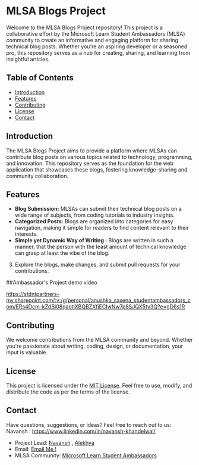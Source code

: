 # MLSA Blogs Project

Welcome to the MLSA Blogs Project repository! This project is a collaborative effort by the Microsoft Learn Student Ambassadors (MLSA) community to create an informative and engaging platform for sharing technical blog posts. Whether you're an aspiring developer or a seasoned pro, this repository serves as a hub for creating, sharing, and learning from insightful articles.

## Table of Contents

- [Introduction](#introduction)
- [Features](#features)
- [Contributing](#contributing)
- [License](#license)
- [Contact](#contact)

## Introduction

The MLSA Blogs Project aims to provide a platform where MLSAs can contribute blog posts on various topics related to technology, programming, and innovation. This repository serves as the foundation for the web application that showcases these blogs, fostering knowledge-sharing and community collaboration.

## Features

- **Blog Submission:** MLSAs can submit their technical blog posts on a wide range of subjects, from coding tutorials to industry insights.
- **Categorized Posts:** Blogs are organized into categories for easy navigation, making it simple for readers to find content relevant to their interests.
- **Simple yet Dynamic Way of Writing :** Blogs are written in such a manner, that the person with the least amount of technical knowledge can grasp at least the vibe of the blog.


3. Explore the blogs, make changes, and submit pull requests for your contributions.

##Ambassador's Project demo video

https://stdntpartners-my.sharepoint.com/:v:/g/personal/anushka_saxena_studentambassadors_com/ERs4Dcm-kZdBi08qaotlXBQBZXfjECIwNw7p8SJQX5tv3Q?e=gD6s1R

## Contributing

We welcome contributions from the MLSA community and beyond. Whether you're passionate about writing, coding, design, or documentation, your input is valuable.

## License

This project is licensed under the [MIT License](LICENSE). Feel free to use, modify, and distribute the code as per the terms of the license.

## Contact

Have questions, suggestions, or ideas? Feel free to reach out to us:
Navansh : https://www.linkedin.com/in/navansh-khandelwal/

- Project Lead: [Navansh](https://github.com/Navansh) , [Alekhya](https://github.com/)
- Email: [Email Me !](mailto:dev.navansh@gmail.com)
- MLSA Community: [Microsoft Learn Student Ambassadors](https://mvp.microsoft.com/studentambassadors)


